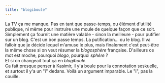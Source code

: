```yaml
---
title: "blogiboule"
---
```


La TV ça me manque. Pas en tant que passe-temps, ou élément d'utilité
publique, ni même pour instruire une moule de quelque façon que ce soit.
Simplement ça fournit une matière valable - sinon la meilleure - pour putifier
sur un blog. C'est un bon passe temps. La putification... ou le blog. Il va
falloir que je décide lequel m'amuse le plus, mais finalement c'est peut-être
la même chose si on veut résumer la _blogosphère_ française. D'ailleurs ce mot
est moche, pourquoi _blogo_, pourquoi _sphère_ ?  
Et si on changeait tout ça en _blogiboule_.  
Ca fait presque penser à Kasimir, il y'a boule pour la connotation seskuelle,
et surtout il y'a un "i" dedans. Voilà un argument imparable. Le "i", pas la
couille.

